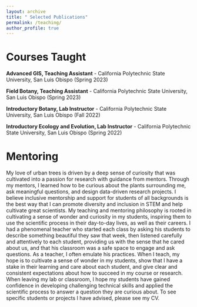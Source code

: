 ```yaml
---
layout: archive
title: " Selected Publications"
permalink: /teaching/
author_profile: true
---
```


# Courses Taught

**Advanced GIS, Teaching Assistant** -  California Polytechnic State University, San Luis Obispo (Spring 2023)

**Field Botany, Teaching Assistant** -  California Polytechnic State University, San Luis Obispo (Spring 2023)

**Introductory Botany, Lab Instructor** -  California Polytechnic State University, San Luis Obispo (Fall 2022)

**Introductory Ecology and Evolution, Lab Instructor** -  California Polytechnic State University, San Luis Obispo (Spring 2022)


# Mentoring 

My love of urban trees is driven by a deep sense of curiosity that was cultivated into a passion for research with guidance from mentors. Through my mentors, I learned how to be curious about the plants surrounding me, ask meaningful questions, and design data-driven research projects. I believe inclusive mentorship and support for students of all backgrounds is the best way that I can promote diversity and inclusion in STEM and help cultivate great scientists. My teaching and mentoring philosophy is rooted in cultivating a sense of wonder and curiosity in my students, inspiring them to use the scientific process in their day-to-day lives, as well as their careers. I had a phenomenal teacher who started each class by asking his students to describe something beautiful they saw that week, then listened carefully and attentively to each student, providing us with the sense that he cared about us, and that his classroom was a safe space to engage and ask questions. As a teacher, I often emulate his practices. When I teach, my hope is to cultivate a sense of wonder in my students, show that I have a stake in their learning and care about each student, and give clear and consistent expectations about how to succeed in my course or research. When leaving my lab or classroom, I hope my students have gained confidence in developing challenging technical skills and applied the scientific process to answer a question they are curious about. To see specific students or projects I have advised, please see my CV.

